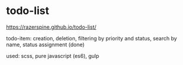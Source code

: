 # todo-list

https://razerspine.github.io/todo-list/

todo-item:
creation,
deletion,
filtering by priority and status,
search by name,
status assignment (done)

used: scss, pure javascript (es6), gulp
